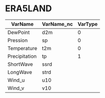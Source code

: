 # ERA5LAND



 | **VarName** | **VarName_nc** | **VarType** |
 | --------------| ------------ |-----------|
 |   DewPoint    |     d2m      |      0    | 
 |    Pression   |     sp       |      0    | 
 |  Temperature  |     t2m      |      0    | 
 | Precipitation |      tp      |      1    | 
 |   ShortWave   |     ssrd     |           | 
 |   LongWave    |     strd     |           | 
 |    Wind_u     |     u10      |           | 
 |     Wind_v    |     v10      |           | 
 
 
